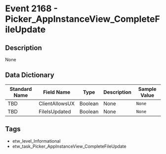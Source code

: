 # Event 2168 - Picker_AppInstanceView_CompleteFileUpdate

## Description
None

## Data Dictionary
|Standard Name|Field Name|Type|Description|Sample Value|
|---|---|---|---|---|
|TBD|ClientAllowsUX|Boolean|None|`None`|
|TBD|FileIsUpdated|Boolean|None|`None`|

## Tags
* etw_level_Informational
* etw_task_Picker_AppInstanceView_CompleteFileUpdate
